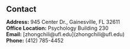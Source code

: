 <h1 id="contact"></h1>

<h2 style="margin: 60px 0px 10px;">Contact</h2>

<p><strong>Address:</strong> 945 Center Dr., Gainesville, FL 32611
<br />
<strong>Office Location:</strong> Psychology Building 230
<br />
<strong>Email:</strong> <email>[zhongchili@ufl.edu](zhongchili@ufl.edu)</email>
<br />
<strong>Phone:</strong> (412) 785-4452</p>

